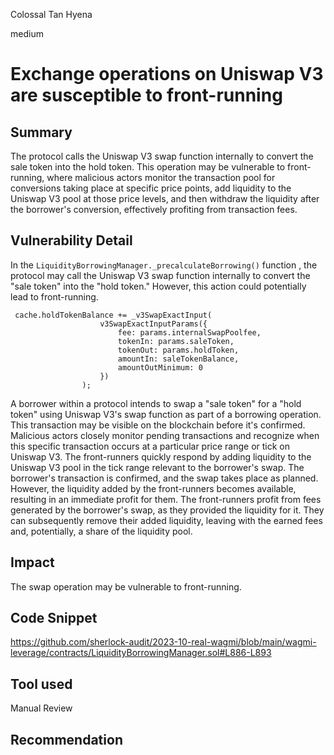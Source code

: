 Colossal Tan Hyena

medium

# Exchange operations on Uniswap V3 are susceptible to front-running
## Summary
The protocol calls the Uniswap V3 swap function internally to convert the sale token into the hold token. This operation may be vulnerable to front-running, where malicious actors monitor the transaction pool for conversions taking place at specific price points, add liquidity to the Uniswap V3 pool at those price levels, and then withdraw the liquidity after the borrower's conversion, effectively profiting from transaction fees.

## Vulnerability Detail
In the  `LiquidityBorrowingManager._precalculateBorrowing()` function , the protocol may call the Uniswap V3 swap function internally to convert the "sale token" into the "hold token." However, this action could potentially lead to front-running.
```solidity
 cache.holdTokenBalance += _v3SwapExactInput(
                    v3SwapExactInputParams({
                        fee: params.internalSwapPoolfee,
                        tokenIn: params.saleToken,
                        tokenOut: params.holdToken,
                        amountIn: saleTokenBalance,
                        amountOutMinimum: 0
                    })
                );

```

A borrower within a protocol intends to swap a "sale token" for a "hold token" using Uniswap V3's swap function as part of a borrowing operation. This transaction may be visible on the blockchain before it's confirmed.
Malicious actors closely monitor pending transactions and recognize when this specific transaction occurs at a particular price range or tick on Uniswap V3.
The front-runners quickly respond by adding liquidity to the Uniswap V3 pool in the tick range relevant to the borrower's swap.
The borrower's transaction is confirmed, and the swap takes place as planned. However, the liquidity added by the front-runners becomes available, resulting in an immediate profit for them.
The front-runners profit from fees generated by the borrower's swap, as they provided the liquidity for it. They can subsequently remove their added liquidity, leaving with the earned fees and, potentially, a share of the liquidity pool.

## Impact
The swap operation may be vulnerable to front-running.

## Code Snippet
https://github.com/sherlock-audit/2023-10-real-wagmi/blob/main/wagmi-leverage/contracts/LiquidityBorrowingManager.sol#L886-L893

## Tool used

Manual Review

## Recommendation
